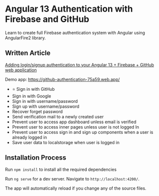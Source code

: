 # Angular 13 Authentication with Firebase and GitHub

Learn to create full Firebase authentication system with Angular using AngularFire2 library.

## Written Article
[Adding login/signup authentication to your Angular 13 + Firebase + GitHub web application]([https://medium.com/p/8a0f192458f8](https://medium.com/@joosep.parts/adding-login-signup-authentication-to-your-angular-13-firebase-github-web-application-8a0f192458f8))

Demo app: https://github-authentication-75a59.web.app/


- ⭐ Sign in with GitHub
- Sign in with Google
- Sign in with username/password
- Sign up with username/password
- Recover forget password
- Send verification mail to a newly created user
- Prevent user to access app dashboard unless email is verified
- Prevent user to access inner pages unless user is not logged In
- Prevent user to access sign in and sign up components when a user is already logged in
- Save user data to localstorage when user is logged in




## Installation Process
Run `npm install` to install all the required dependencies

Run `ng serve` for a dev server. Navigate to `http://localhost:4200/`. 

The app will automatically reload if you change any of the source files.
